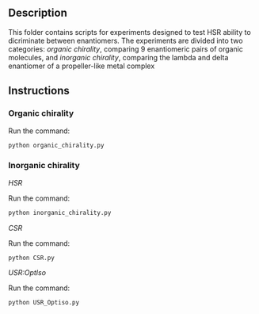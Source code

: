## Description

This folder contains scripts for experiments designed to test HSR ability to dicriminate between enantiomers. The experiments are divided into two categories: *organic chirality*, comparing 9 enantiomeric pairs of organic molecules, and *inorganic chirality*, comparing the lambda and delta enantiomer of a propeller-like metal complex

## Instructions

### Organic chirality 

Run the command:

```bash
python organic_chirality.py
```

### Inorganic chirality

*HSR* 

Run the command:

```bash
python inorganic_chirality.py
```

*CSR* 

Run the command:

```bash
python CSR.py
```

*USR:OptIso* 

Run the command:

```bash
python USR_Optiso.py
```